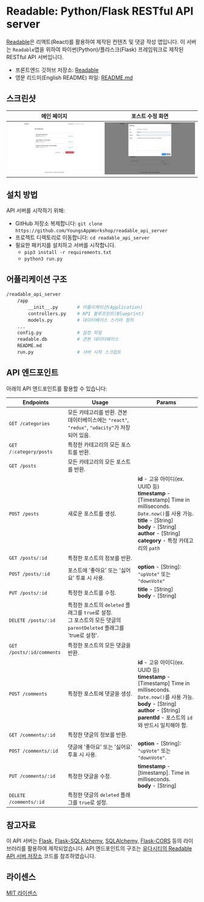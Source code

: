 # Readable: Python/Flask RESTful API server

[Readable](https://github.com/YoungsAppWorkshop/readable/blob/master/README_ko.md)은 리액트(React)를 활용하여 제작된 컨텐츠 및 댓글 작성 앱입니다. 이 서버는 `Readable`앱을 위하여 파이썬(Python)/플라스크(Flask) 프레임워크로 제작된 RESTful API 서버입니다.

* 프론트엔드 깃허브 저장소: [Readable](https://github.com/YoungsAppWorkshop/readable/blob/master/README_ko.md)
* 영문 리드미(English README) 파일: [README.md](/README.md)

## 스크린샷
| 메인 페이지         | 포스트 수정 화면    |
|------------------|-----------------|
|![Screenshot_01](https://github.com/YoungsAppWorkshop/readable_api_server/blob/master/ScreenShot_01.jpg?raw=true)| ![Screenshot_02](https://github.com/YoungsAppWorkshop/readable_api_server/blob/master/ScreenShot_02.jpg?raw=true) |

## 설치 방법

API 서버를 시작하기 위해:

* GitHub 저장소 복제합니다: `git clone https://github.com/YoungsAppWorkshop/readable_api_server`
* 프로젝트 디렉토리로 이동합니다: `cd readable_api_server`
* 필요한 패키지를 설치하고 서버를 시작합니다.
  - `pip3 install -r requirements.txt`
  - `python3 run.py`

## 어플리케이션 구조
```bash
/readable_api_server
    /app
        __init__.py       # 어플리케이션(Application)
        controllers.py    # API 블루프린트(Blueprint)
        models.py         # 데이터베이스 스키마 정의
    ...
    config.py             # 설정 파일
    readable.db           # 견본 데이터베이스
    README.md
    run.py                # 서버 시작 스크립트
```

## API 엔드포인트

아래의 API 엔드포인트를 활용할 수 있습니다:

| Endpoints       | Usage          | Params         |
|-----------------|----------------|----------------|
| `GET /categories` | 모든 카테고리를 반환. 견본 데이터베이스에는 `"react"`, `"redux"`, `"udacity"`가 저장되어 있음.|  |
| `GET /:category/posts` | 특정한 카테고리의 모든 포스트를 반환. |  |
| `GET /posts` | 모든 카테고리의 모든 포스트를 반환. |  |
| `POST /posts` | 새로운 포스트를 생성. | **id** - 고유 아이디(ex. UUID 등)<br> **timestamp** - [Timestamp] Time in milliseconds. `Date.now()`를 사용 가능. <br> **title** - [String] <br> **body** - [String] <br> **author** - [String] <br> **category** - 특정 카테고리의 `path` |
| `GET /posts/:id` | 특정한 포스트의 정보를 반환. | |
| `POST /posts/:id` |포스트에 '좋아요' 또는 '싫어요' 투표 시 사용. | **option** - [String]: `"upVote"` 또는 `"downVote"` |
| `PUT /posts/:id` | 특정한 포스트를 수정. | **title** - [String] <br> **body** - [String] |
| `DELETE /posts/:id` | 특정한 포스트의 `deleted` 플래그를 `true`로 설정. <br> 그 포스트의 모든 댓글의 `parentDeleted` 플래그를 `true로 설정'. | |
| `GET /posts/:id/comments` | 특정한 포스트의 모든 댓글을 반환.| |
| `POST /comments` | 특정한 포스트에 댓글을 생성.| **id** - 고유 아이디(ex. UUID 등) <br> **timestamp** - [Timestamp] Time in milliseconds. `Date.now()`를 사용 가능. <br> **body** - [String] <br> **author** - [String] <br> **parentId** - 포스트의 `id`와 반드시 일치해야 함.|
| `GET /comments/:id` | 특정한 댓글의 정보를 반환. | |
| `POST /comments/:id` | 댓글에 '좋아요' 또는 '싫어요' 투표 시 사용. | **option** - [String]: `"upVote"` 또는  `"downVote"`.  |
| `PUT /comments/:id` | 특정한 댓글을 수정. | **timestamp** - [timestamp]. Time in milliseconds. <br> **body** - [String] |
| `DELETE /comments/:id` | 특정한 댓글의 `deleted` 플래그를 `true`로 설정. | &nbsp; |

## 참고자료
이 API 서버는 [Flask](http://flask.pocoo.org/), [Flask-SQLAlchemy](http://flask-sqlalchemy.pocoo.org/2.3/), [SQLAlchemy](https://www.sqlalchemy.org/),  [Flask-CORS](https://flask-cors.readthedocs.io/en/latest/) 등의 라이브러리를 활용하여 제작되었습니다. API 엔드포인트의 구조는 [유다시티의 Readable API 서버 저장소](https://github.com/udacity/reactnd-project-readable-starter) 코드를 참조하였습니다.

## 라이센스
[MIT 라이센스](/LICENSE)
